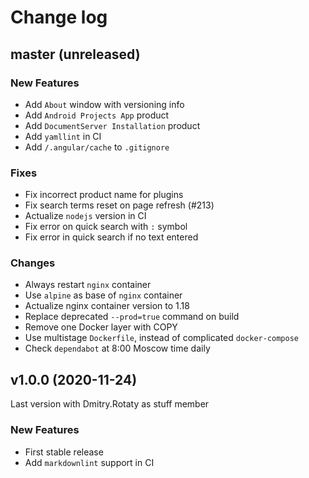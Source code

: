 # Change log

## master (unreleased)

### New Features

* Add `About` window with versioning info
* Add `Android Projects App` product
* Add `DocumentServer Installation` product
* Add `yamllint` in CI
* Add `/.angular/cache` to `.gitignore`

### Fixes

* Fix incorrect product name for plugins
* Fix search terms reset on page refresh (#213)
* Actualize `nodejs` version in CI
* Fix error on quick search with `:` symbol
* Fix error in quick search if no text entered

### Changes

* Always restart `nginx` container
* Use `alpine` as base of `nginx` container
* Actualize nginx container version to 1.18
* Replace deprecated `--prod=true` command on build
* Remove one Docker layer with COPY
* Use multistage `Dockerfile`, instead of complicated `docker-compose`
* Check `dependabot` at 8:00 Moscow time daily

## v1.0.0 (2020-11-24)

Last version with Dmitry.Rotaty as stuff member

### New Features

* First stable release
* Add `markdownlint` support in CI
